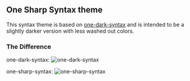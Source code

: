 ## One Sharp Syntax theme

This syntax theme is based on [one-dark-syntax](https://atom.io/themes/one-dark-syntax) and is intended to be a slightly darker version with less washed out colors.

### The Difference
one-dark-syntax:
![one-dark-syntax](https://cloud.githubusercontent.com/assets/78122/9979583/34da4118-5f29-11e5-95cf-883b853edd55.png)

one-sharp-syntax:
![one-sharp-syntax](https://cloud.githubusercontent.com/assets/78122/9979584/3a3dce68-5f29-11e5-8689-2dd81def334c.png)
